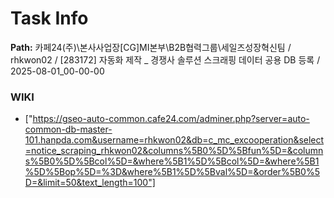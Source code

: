 # Task Info

**Path:** 카페24(주)\본사사업장\[CG]MI본부\B2B협력그룹\세일즈성장혁신팀 / rhkwon02 / [283172] 자동화 제작 _ 경쟁사 솔루션 스크래핑 데이터 공용 DB 등록 / 2025-08-01_00-00-00

### WIKI
- ["https://gseo-auto-common.cafe24.com/adminer.php?server=auto-common-db-master-101.hanpda.com&username=rhkwon02&db=c_mc_excooperation&select=notice_scraping_rhkwon02&columns%5B0%5D%5Bfun%5D=&columns%5B0%5D%5Bcol%5D=&where%5B1%5D%5Bcol%5D=&where%5B1%5D%5Bop%5D=%3D&where%5B1%5D%5Bval%5D=&order%5B0%5D=&limit=50&text_length=100"]

